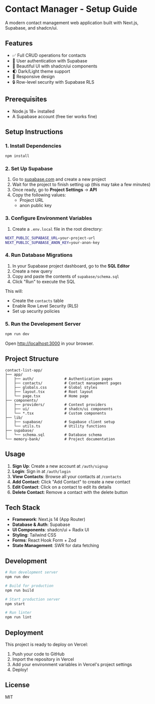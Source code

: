 # Contact Manager - Setup Guide

A modern contact management web application built with Next.js, Supabase, and shadcn/ui.

## Features

- ✅ Full CRUD operations for contacts
- 🔐 User authentication with Supabase
- 🎨 Beautiful UI with shadcn/ui components
- 🌓 Dark/Light theme support
- 📱 Responsive design
- 🔒 Row-level security with Supabase RLS

## Prerequisites

- Node.js 18+ installed
- A Supabase account (free tier works fine)

## Setup Instructions

### 1. Install Dependencies

```bash
npm install
```

### 2. Set Up Supabase

1. Go to [supabase.com](https://supabase.com) and create a new project
2. Wait for the project to finish setting up (this may take a few minutes)
3. Once ready, go to **Project Settings** → **API**
4. Copy the following values:
   - Project URL
   - anon public key

### 3. Configure Environment Variables

1. Create a `.env.local` file in the root directory:

```bash
NEXT_PUBLIC_SUPABASE_URL=your-project-url
NEXT_PUBLIC_SUPABASE_ANON_KEY=your-anon-key
```

### 4. Run Database Migrations

1. In your Supabase project dashboard, go to the **SQL Editor**
2. Create a new query
3. Copy and paste the contents of `supabase/schema.sql`
4. Click "Run" to execute the SQL

This will:

- Create the `contacts` table
- Enable Row Level Security (RLS)
- Set up security policies

### 5. Run the Development Server

```bash
npm run dev
```

Open [http://localhost:3000](http://localhost:3000) in your browser.

## Project Structure

```
contact-list-app/
├── app/
│   ├── auth/              # Authentication pages
│   ├── contacts/          # Contact management pages
│   ├── globals.css        # Global styles
│   ├── layout.tsx         # Root layout
│   └── page.tsx           # Home page
├── components/
│   ├── providers/         # Context providers
│   ├── ui/                # shadcn/ui components
│   └── *.tsx              # Custom components
├── lib/
│   ├── supabase/          # Supabase client setup
│   └── utils.ts           # Utility functions
├── supabase/
│   └── schema.sql         # Database schema
└── memory-bank/           # Project documentation
```

## Usage

1. **Sign Up**: Create a new account at `/auth/signup`
2. **Login**: Sign in at `/auth/login`
3. **View Contacts**: Browse all your contacts at `/contacts`
4. **Add Contact**: Click "Add Contact" to create a new contact
5. **Edit Contact**: Click on a contact to edit its details
6. **Delete Contact**: Remove a contact with the delete button

## Tech Stack

- **Framework**: Next.js 14 (App Router)
- **Database & Auth**: Supabase
- **UI Components**: shadcn/ui + Radix UI
- **Styling**: Tailwind CSS
- **Forms**: React Hook Form + Zod
- **State Management**: SWR for data fetching

## Development

```bash
# Run development server
npm run dev

# Build for production
npm run build

# Start production server
npm start

# Run linter
npm run lint
```

## Deployment

This project is ready to deploy on Vercel:

1. Push your code to GitHub
2. Import the repository in Vercel
3. Add your environment variables in Vercel's project settings
4. Deploy!

## License

MIT
